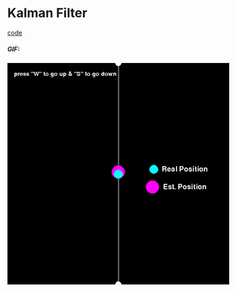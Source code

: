 # Kalman Filter

[code](./kalman-elevator.ipynb)

##### GIF:
![](../gifs/kalman-filter/kalman-filter.gif)
